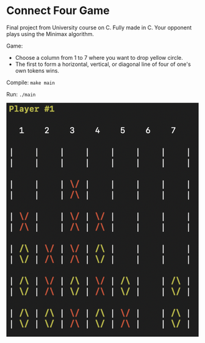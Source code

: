 # Connect Four Game

Final project from University course on C.
Fully made in C.
Your opponent plays using the Minimax algorithm.

Game:
* Choose a column from 1 to 7 where you want to drop yellow circle.
* The first to form a horizontal, vertical, or diagonal line of four of one's own tokens wins.

Compile: ``` make main ```

Run: ``` ./main ```

![](picture.png)
